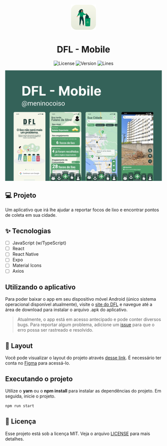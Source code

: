 <h1 align="center">
    <img alt="DFL - Mobile" height="80" title="DFL - Mobile" src=".github/app_icon.png" />
</h1>
<h1 align="center">
  DFL - Mobile
</h1>

<p align="center">
  <img alt="License" src="https://img.shields.io/static/v1?label=license&message=MIT&color=346259&labelColor=26413C">
  
  <img alt="Version" src="https://img.shields.io/static/v1?label=version&message=MOBILE&color=346259&labelColor=26413C">
  
  <img alt="Lines" src="https://img.shields.io/tokei/lines/github/theduardomaciel/dfl-mobile?color=346259&&labelColor=26413C&label=Lines%20of%20code" />
</p>


![cover](.github/cover.png?style=flat)


## 💻 Projeto
Um aplicativo que irá lhe ajudar a reportar focos de lixo e encontrar pontos de coleta em sua cidade.

## ✨ Tecnologias

-   [ ] JavaScript (w/TypeScript)
-   [ ] React
-   [ ] React Native
-   [ ] Expo
-   [ ] Material Icons
-   [ ] Axios

## Utilizando o aplicativo

Para poder baixar o app em seu dispositivo móvel Android (único sistema operacional disponível atualmente), visite o [site do DFL](https://dfl.vercel.app) e navegue até a área de download para instalar o arquivo .apk do aplicativo.

> Atualmente, o app está em acesso antecipado e pode conter diversos bugs. Para reportar algum problema, adicione um [issue](https://github.com/theduardomaciel/dfl-mobile/issues) para que o erro possa ser rastreado e resolvido. 

## 🔖 Layout

Você pode visualizar o layout do projeto através [desse link](https://www.figma.com/file/WSAdXvaBPIDKfDSbqyqvyM/DFL---Mobile?node-id=0%3A1). É necessário ter conta no [Figma](http://figma.com/) para acessá-lo.


## Executando o projeto

Utilize o **yarn** ou o **npm install** para instalar as dependências do projeto.
Em seguida, inicie o projeto.

```cl
npm run start
```



## 📄 Licença

Esse projeto está sob a licença MIT. Veja o arquivo [LICENSE](LICENSE) para mais detalhes.

<br />
